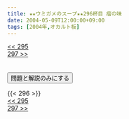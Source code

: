 ```yaml
---
title: ★★ウミガメのスープ★★296杯目 瘤の味
date: 2004-05-09T12:00:00+09:00
tags: [2004年,オカルト板]
---
```

<div class="th_left"><a href="../295"><< 295</a></div>
<div class="th_right"><a href="../297">297 >></a></div>
<br><br>
<script src="../../js/cupsoup.js"></script>
<form>
<input type="button" value="問題と解説のみにする" onClick="toggleCupsoup()">
</form>
{{< 296 >}}
<div class="th_left"><a href="../295"><< 295</a></div>
<div class="th_right"><a href="../297">297 >></a></div>